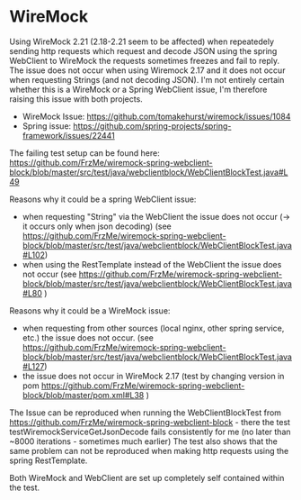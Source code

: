# WireMock

Using WireMock 2.21 (2.18-2.21 seem to be affected) when repeatedely sending http requests which request and decode JSON using the spring WebClient to WireMock the requests sometimes freezes and fail to reply. 
The issue does not occur when using Wiremock 2.17 and it does not occur when requesting Strings (and not decoding JSON).
I'm not entirely certain whether this is a WireMock or a Spring WebClient issue, I'm therefore raising this issue with both projects. 
* WireMock Issue: https://github.com/tomakehurst/wiremock/issues/1084
* Spring issue: https://github.com/spring-projects/spring-framework/issues/22441

The failing test setup can be found here: https://github.com/FrzMe/wiremock-spring-webclient-block/blob/master/src/test/java/webclientblock/WebClientBlockTest.java#L49

Reasons why it could be a spring WebClient issue:

* when requesting "String" via the WebClient the issue does not occur (-> it occurs only when json decoding) (see https://github.com/FrzMe/wiremock-spring-webclient-block/blob/master/src/test/java/webclientblock/WebClientBlockTest.java#L102)
* when using the RestTemplate instead of the WebClient the issue does not occur (see https://github.com/FrzMe/wiremock-spring-webclient-block/blob/master/src/test/java/webclientblock/WebClientBlockTest.java#L80 )

Reasons why it could be a WireMock issue:

* when requesting from other sources (local nginx, other spring service, etc.) the issue does not occur. (see https://github.com/FrzMe/wiremock-spring-webclient-block/blob/master/src/test/java/webclientblock/WebClientBlockTest.java#L127)
* the issue does not occur in WireMock 2.17 (test by changing version in pom https://github.com/FrzMe/wiremock-spring-webclient-block/blob/master/pom.xml#L38 )

The Issue can be reproduced when running the WebClientBlockTest from https://github.com/FrzMe/wiremock-spring-webclient-block - there the test testWiremockServiceGetJsonDecode fails consistently for me (no later than ~8000 iterations - sometimes much earlier) 
The test also shows that the same problem can not be reproduced when making http requests using the spring RestTemplate.

Both WireMock and WebClient are set up completely self contained within the test.
